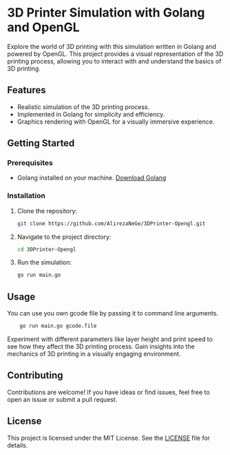 # 3D Printer Simulation with Golang and OpenGL

Explore the world of 3D printing with this simulation written in Golang and powered by OpenGL. This project provides a visual representation of the 3D printing process, allowing you to interact with and understand the basics of 3D printing.

## Features

- Realistic simulation of the 3D printing process.
- Implemented in Golang for simplicity and efficiency.
- Graphics rendering with OpenGL for a visually immersive experience.

## Getting Started

### Prerequisites

- Golang installed on your machine. [Download Golang](https://golang.org/dl/)

### Installation

1. Clone the repository:

    ```bash
    git clone https://github.com/AlirezaNeGe/3DPrinter-Opengl.git
    ```

2. Navigate to the project directory:

    ```bash
    cd 3DPrinter-Opengl
    ```

3. Run the simulation:

    ```bash
    go run main.go
    ```



## Usage

You can use you own gcode file by passing it to command line arguments.
```bash
    go run main.go gcode.file
```
Experiment with different parameters like layer height and print speed to see how they affect the 3D printing process. Gain insights into the mechanics of 3D printing in a visually engaging environment.

## Contributing

Contributions are welcome! If you have ideas or find issues, feel free to open an issue or submit a pull request.

## License

This project is licensed under the MIT License. See the [LICENSE](LICENSE) file for details.


